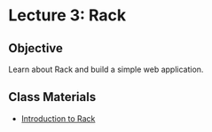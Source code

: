 # Lecture 3: Rack

## Objective

Learn about Rack and build a simple web application.

## Class Materials

* [Introduction to Rack](3.1-rack-basics.md)

